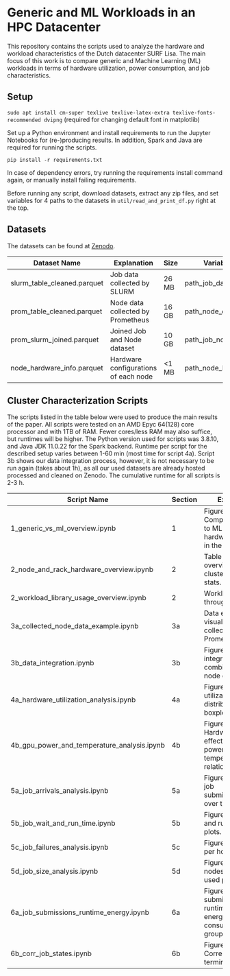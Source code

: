 # Generic and ML Workloads in an HPC Datacenter

This repository contains the scripts used to analyze the hardware and workload characteristics of the  Dutch datacenter SURF Lisa.
The main focus of this work is to compare generic and Machine Learning (ML) workloads in terms of hardware utilization, power consumption, and job characteristics.

## Setup

`sudo apt install cm-super texlive texlive-latex-extra texlive-fonts-recommended dvipng` (required for changing default font in matplotlib)

Set up a Python environment and install requirements to run the Jupyter Notebooks for (re-)producing results. In addition, Spark and Java are required for running the scripts.

`pip install -r requirements.txt`

In case of dependency errors, try running the requirements install command again, or manually install failing requirements.

Before running any script, download datasets, extract any zip files, and set variables for 4 paths to the datasets in `util/read_and_print_df.py` right at the top.

## Datasets

The datasets can be found at [Zenodo](https://zenodo.org/doi/10.5281/zenodo.11028933).

| Dataset Name                | Explanation               | Size      | Variable in Scripts           |
|-----------------------------|---------------------------|-----------|---------------------------|
| slurm_table_cleaned.parquet | Job data collected by SLURM | 26 MB | path_job_dataset           |
| prom_table_cleaned.parquet |  Node data collected by Prometheus | 16 GB | path_node_dataset           |
| prom_slurm_joined.parquet |  Joined Job and Node dataset      | 10 GB | path_job_node_joined_dataset |
| node_hardware_info.parquet |  Hardware configurations of each node | <1 MB| path_node_hardware_info      |

## Cluster Characterization Scripts

The scripts listed in the table below were used to produce the main results of the paper.
All scripts were tested on an AMD Epyc 64(128) core processor and with 1TB of RAM. Fewer cores/less RAM may also suffice, but runtimes will be higher.
The Python version used for scripts was 3.8.10, and Java JDK 11.0.22 for the Spark backend. Runtime per script for the described setup varies between 1-60 min (most time for script 4a). Script 3b shows our data integration process, however, it is not necessary to be run again (takes about 1h), as all our used datasets are already hosted processed and cleaned on Zenodo. The cumulative runtime for all scripts is 2-3 h.

| Script Name                                  | Section | Explanation                     |
|----------------------------------------------|----|----------------------------------------------------------------------------------------------------------------------------|
| 1_generic_vs_ml_overview.ipynb     | 1          | Figure 1, Table 5: Comparing generic to ML hardware/workload in the cluster.                                               |
| 2_node_and_rack_hardware_overview.ipynb  | 2     | Table 1, 2: Generate overview tables for cluster hardware stats.          |
| 2_workload_library_usage_overview.ipynb            | 2     | Workload overview through XALT logs.
| 3a_collected_node_data_example.ipynb  | 3a       | Data example visualization of collected raw Prometheus logs.       |
| 3b_data_integration.ipynb  | 3b       | Figure 2: Data integration process, combining job and node data.       |
| 4a_hardware_utilization_analysis.ipynb  | 4a      | Figure 3: Hardware utilization of nodes, distribution and boxplots.                                               |
| 4b_gpu_power_and_temperature_analysis.ipynb | 4b | Figure 4, Table 4: Hardware topology effects on GPU power vs temperature relations.                                            |
| 5a_job_arrivals_analysis.ipynb        | 5a       | Figure 5: Analysis if job submissions/arrivals over time.                                                                         |
| 5b_job_wait_and_run_time.ipynb      | 5b         | Figure 6: Job wait and runtime CDF plots.                                                                             |
| 5c_job_failures_analysis.ipynb      | 5c         | Figure 7: Failed jobs per hour bar plots.                                                                             |
| 5d_job_size_analysis.ipynb     | 5d              | Figure 8: Number of nodes and cores used per job.                                                                  |
| 6a_job_submissions_runtime_energy.ipynb  | 6a      | Figure 9: Job submissions, runtimes and energy consumption, grouped by state.                         |
| 6b_corr_job_states.ipynb     | 6b                 | Figure 10: Correlations of job termination states.                                                                    |

